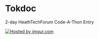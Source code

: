 Tokdoc
======

2-day HeathTechForum Code-A-Thon Entry

<a href="http://imgur.com/j9oA925"><img src="http://i.imgur.com/j9oA925.png" title="Hosted by imgur.com"/></a>
